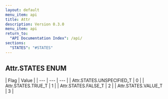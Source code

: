 ```yaml
---
layout: default
menu_item: api
title: Attr
description: Version 0.3.0
menu_item: api
return_to:
  "API Documentation Index": /api/
sections:
  "STATES": "#STATES"
---
```


## <a name="STATES"></a><span>Attr.</span>STATES <span class="tags"><span class="enum">ENUM</span></span>

| Flag | Value |
| --- | --- | --- |
| <span>Attr.STATES.</span>UNSPECIFIED_T | 0 |
| <span>Attr.STATES.</span>TRUE_T | 1 |
| <span>Attr.STATES.</span>FALSE_T | 2 |
| <span>Attr.STATES.</span>VALUE_T | 3 |

